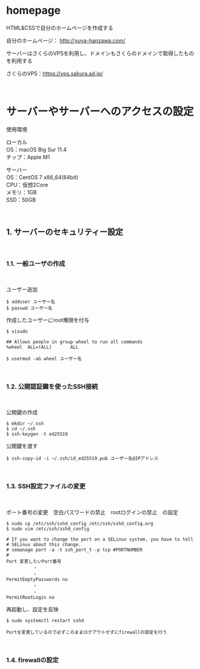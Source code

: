 # homepage 

HTML&CSSで自分のホームページを作成する  

自分のホームページ： http://yuya-hanzawa.com/

サーバーはさくらのVPSを利用し、ドメインもさくらのドメインで取得したものを利用する  

さくらのVPS：https://vps.sakura.ad.jp/ 

</br>

# サーバーやサーバーへのアクセスの設定

使用環境  

ローカル  
OS：macOS Big Sur 11.4  
チップ：Apple M1

サーバー  
OS：CentOS 7 x86_64(64bit)  
CPU：仮想2Core  
メモリ：1GB  
SSD：50GB  

</br>

## 1. サーバーのセキュリティー設定

</br>

### 1.1. 一般ユーザの作成

</br>

ユーザー追加
```
$ adduser ユーザー名
$ passwd ユーザー名
```
作成したユーザーにroot権限を付与
```
$ visudo

## Allows people in group wheel to run all commands
%wheel  ALL=(ALL)       ALL  

$ usermod -aG wheel ユーザー名
```

</br>

### 1.2. 公開認証鍵を使ったSSH接続

</br>

公開鍵の作成
```
$ mkdir ~/.ssh
$ cd ~/.ssh
$ ssh-keygen -t ed25519
```

公開鍵を渡す
```
$ ssh-copy-id -i ~/.ssh/id_ed25519.pub ユーザー名@IPアドレス
```

</br>

### 1.3. SSH設定ファイルの変更

</br>

ポート番号の変更　空白パスワードの禁止　rootログインの禁止　の設定
```
$ sudo cp /etc/ssh/sshd_config /etc/ssh/sshd_config.org
$ sudo vim /etc/ssh/sshd_config

# If you want to change the port on a SELinux system, you have to tell
# SELinux about this change.
# semanage port -a -t ssh_port_t -p tcp #PORTNUMBER
#
Port 変更したいPort番号
　　　　　　・
　　　　　　・
PermitEmptyPasswords no
　　　　　　・
　　　　　　・
PermitRootLogin no
```

再起動し、設定を反映
```
$ sudo systemctl restart sshd
```

`Portを変更しているので必ずこのままログアウトせずにfirewallの設定を行う`

</br>

### 1.4. firewallの設定
